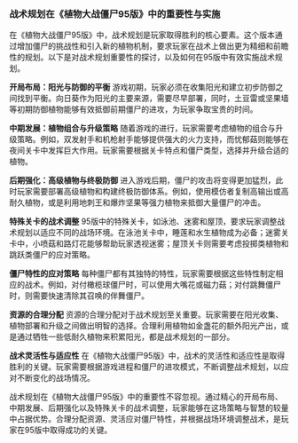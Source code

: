 ### 战术规划在《植物大战僵尸95版》中的重要性与实施

在《植物大战僵尸95版》中，战术规划是玩家取得胜利的核心要素。这个版本通过增加僵尸的挑战性和引入新的植物机制，要求玩家在战术上做出更为精细和前瞻性的规划。以下是对战术规划重要性的探讨，以及如何在95版中有效实施战术规划。

**开局布局：阳光与防御的平衡**
游戏初期，玩家必须在收集阳光和建立初步防御之间找到平衡。向日葵作为阳光的主要来源，需要尽早部署，同时，土豆雷或坚果墙等初期防御植物能够有效抵御前期僵尸的进攻，为玩家争取宝贵的时间。

**中期发展：植物组合与升级策略**
随着游戏的进行，玩家需要考虑植物的组合与升级策略。例如，双发射手和机枪射手能够提供强大的火力支持，而忧郁菇则能够在夜间关卡中发挥巨大作用。玩家需要根据关卡特点和僵尸类型，选择并升级合适的植物。

**后期强化：高级植物与终极防御**
进入游戏后期，僵尸的攻击将变得更加猛烈，此时玩家需要部署高级植物和构建终极防御体系。例如，使用模仿者复制高输出或高耐久植物，或是利用地刺王和爆炸坚果等强力植物来抵御大量僵尸的冲击。

**特殊关卡的战术调整**
95版中的特殊关卡，如泳池、迷雾和屋顶，要求玩家调整战术规划以适应不同的战场环境。在泳池关卡中，睡莲和水生植物成为必备；迷雾关卡中，小喷菇和路灯花能够帮助玩家透视迷雾；屋顶关卡则需要考虑投掷类植物和跳跃类僵尸的应对策略。

**僵尸特性的应对策略**
每种僵尸都有其独特的特性，玩家需要根据这些特性制定相应的战术。例如，对付橄榄球僵尸时，可以使用大嘴花或磁力菇；对付跳舞僵尸时，则需要快速清除其召唤的伴舞僵尸。

**资源的合理分配**
资源的合理分配对于战术规划至关重要。玩家需要在阳光收集、植物部署和升级之间做出明智的选择。合理利用植物如金盏花的额外阳光产出，或是通过牺牲一些低耐久植物来积累阳光，都是战术规划的一部分。

**战术灵活性与适应性**
在《植物大战僵尸95版》中，战术的灵活性和适应性是取得胜利的关键。玩家需要根据游戏进程和僵尸的进攻模式，不断调整战术规划，以应对不断变化的战场情况。

战术规划在《植物大战僵尸95版》中的重要性不容忽视。通过精心的开局布局、中期发展、后期强化以及特殊关卡的战术调整，玩家能够在这场策略与智慧的较量中占据优势。合理分配资源、灵活应对僵尸特性，并根据战场环境调整战术，是玩家在95版中取得成功的关键。